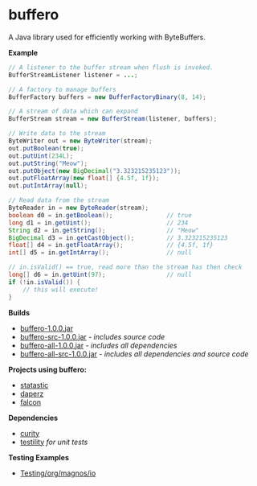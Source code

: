 buffero
=======

A Java library used for efficiently working with ByteBuffers.

**Example**

```java
// A listener to the buffer stream when flush is invoked.
BufferStreamListener listener = ...;

// A factory to manage buffers
BufferFactory buffers = new BufferFactoryBinary(8, 14);

// A stream of data which can expand
BufferStream stream = new BufferStream(listener, buffers);

// Write data to the stream
ByteWriter out = new ByteWriter(stream);
out.putBoolean(true);
out.putUint(234L);
out.putString("Meow");
out.putObject(new BigDecimal("3.323215235123"));
out.putFloatArray(new float[] {4.5f, 1f});
out.putIntArray(null);

// Read data from the stream
ByteReader in = new ByteReader(stream);
boolean d0 = in.getBoolean();               // true
long d1 = in.getUint();                     // 234
String d2 = in.getString();                 // "Meow" 
BigDecimal d3 = in.getCastObject();         // 3.323215235123
float[] d4 = in.getFloatArray();            // {4.5f, 1f}
int[] d5 = in.getIntArray();                // null

// in.isValid() == true, read more than the stream has then check
long[] d6 = in.getUint(97);                 // null
if (!in.isValid()) {
    // this will execute!
}
```

**Builds**
- [buffero-1.0.0.jar](https://github.com/ClickerMonkey/buffero/blob/master/build/buffero-1.0.0.jar?raw=true)
- [buffero-src-1.0.0.jar](https://github.com/ClickerMonkey/buffero/blob/master/build/buffero-src-1.0.0.jar?raw=true) *- includes source code*
- [buffero-all-1.0.0.jar](https://github.com/ClickerMonkey/buffero/blob/master/build/buffero-1.0.0.jar?raw=true) *- includes all dependencies*
- [buffero-all-src-1.0.0.jar](https://github.com/ClickerMonkey/buffero/blob/master/build/buffero-src-1.0.0.jar?raw=true) *- includes all dependencies and source code*

**Projects using buffero:**
- [statastic](https://github.com/ClickerMonkey/statastic)
- [daperz](https://github.com/ClickerMonkey/daperz)
- [falcon](https://github.com/ClickerMonkey/falcon)

**Dependencies**
- [curity](https://github.com/ClickerMonkey/curity)
- [testility](https://github.com/ClickerMonkey/testility) *for unit tests*

**Testing Examples**
- [Testing/org/magnos/io](https://github.com/ClickerMonkey/buffero/tree/master/Testing/org/magnos/io)
